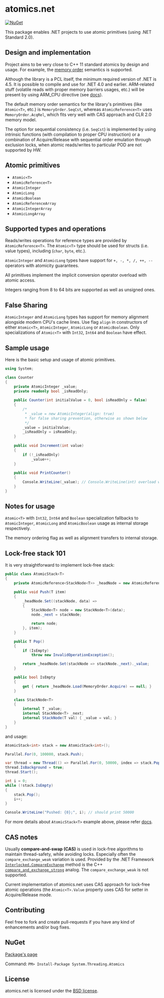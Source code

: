 # atomics.net

[![NuGet](https://img.shields.io/nuget/v/https://www.nuget.org/packages/Atomics.Standard.svg?style=flat)](https://www.nuget.org/packages/Atomics.Standard/)

This package enables .NET projects to use atomic primitives (using .NET Standard 2.0).

Design and implementation
-------

Project aims to be very close to C++ 11 standard atomics by design and usage. For example, the [memory order](http://en.cppreference.com/w/cpp/atomic/memory_order) semantics is supported.

Although the library is a PCL itself, the minimum required version of .NET is 4.5. It is possible to compile and use for .NET 4.0 and earlier. ARM-related stuff (volatile reads with proper memory barriers usages, etc.) will be present by using ARM_CPU directive (see [docs](Documentation/memorymodel101.md)).

The default memory order semantics for the library's primitives (like `Atomic<T>`, etc.) is `MemoryOrder.SeqCst`, whereas `AtomicReference<T>` uses `MemoryOrder.AcqRel`, which fits very well with CAS approach and CLR 2.0 memory model.

The option for sequential consistency (i.e. `SeqCst`) is implemented by using intrinsic functions (with compilation to proper CPU instruction) or a combination of Acquire/Release with sequential order emulation through exclusion locks, when atomic reads/writes to particular POD are not supported by HW.

Atomic primitives
-------

* `Atomic<T>`
* `AtomicReference<T>`
* `AtomicInteger`
* `AtomicLong`
* `AtomicBoolean`
* `AtomicReferenceArray`
* `AtomicIntegerArray`
* `AtomicLongArray`

Supported types and operations
-------
Reads/writes operations for reference types are provided by `AtomicReference<T>`.
The `Atomic<T>` type should be used for structs (i.e. value types), including (`char`, `byte`, etc.).

`AtomicInteger` and `AtomicLong` types have support for `+, -, *, /, ++, --` operators with atomicity guarantees.

All primitives implement the implicit conversion operator overload with atomic access.

Integers ranging from 8 to 64 bits are supported as well as unsigned ones.

False Sharing
-------

`AtomicInteger` and `AtomicLong` types has support for memory alignment alongside modern CPU's cache lines. Use flag `align` in constructors of either `Atomic<T>`, `AtomicInteger`, `AtomicLong` or `AtomicBoolean`. Only specializations of `Atomic<T>` with `Int32`, `Int64` and `Boolean` have effect.

Sample usage
-------

Here is the basic setup and usage of atomic primitives.

``` csharp
using System;

class Counter
{
    private AtomicInteger _value;
    private readonly bool _isReadOnly;
    
    public Counter(int initialValue = 0, bool isReadOnly = false)
    {
        /*
         * _value = new AtomicInteger(align: true)
         * for false sharing prevention, otherwise as shown below
         */
        _value = initialValue;
        _isReadOnly = isReadOnly;
    }
    
    public void Increment(int value)
    {
        if (!_isReadOnly)
            _value++;
    }
    
    public void PrintCounter()
    {
        Console.WriteLine(_value); // Console.WriteLine(int) overload will be used
    }
}
```

Notes for usage
-------

`Atomic<T>` with `Int32`, `Int64` and `Boolean` specialization fallbacks to `AtomicInteger`, `AtomicLong` and `AtomicBoolean` usage as internal storage respectively.

The memory ordering flag as well as alignment transfers to internal storage.

Lock-free stack 101
-------

It is very straightforward to implement lock-free stack:
``` csharp
public class AtomicStack<T>
{
    private AtomicReference<StackNode<T>> _headNode = new AtomicReference<StackNode<T>>();

    public void Push(T item)
    {
        _headNode.Set((stackNode, data) =>
        {
            StackNode<T> node = new StackNode<T>(data);
            node._next = stackNode;

            return node;
        }, item);
    }

    public T Pop()
    {
        if (IsEmpty)
            throw new InvalidOperationException();

        return _headNode.Set(stackNode => stackNode._next)._value;
    }

    public bool IsEmpty
    {
        get { return _headNode.Load(MemoryOrder.Acquire) == null; }
    }

    class StackNode<T>
    {
        internal T _value;
        internal StackNode<T> _next;
        internal StackNode(T val) { _value = val; }
    }
}
```

and usage:
``` csharp
AtomicStack<int> stack = new AtomicStack<int>();

Parallel.For(0, 100000, stack.Push);

var thread = new Thread(() => Parallel.For(0, 50000, index => stack.Pop()));
thread.IsBackground = true;
thread.Start();

int i = 0;
while (!stack.IsEmpty)
{
    stack.Pop();
    i++;
}

Console.WriteLine("Pushed: {0};", i); // should print 50000
```

For more details about `AtomicStack<T>` example above, please refer [docs](Documentation/lockfreestack101.md).

CAS notes
-------
Usually **compare-and-swap (CAS)** is used in lock-free algorithms to maintain thread-safety, while avoiding locks. Especially often the `compare_exchange_weak` variation is used.
Provided by the .NET Framework [`Interlocked.CompareExchange`](https://msdn.microsoft.com/ru-ru/library/system.threading.interlocked.compareexchange(v=vs.110).aspx) method is the C++ [`compare_and_exchange_strong`](http://en.cppreference.com/w/cpp/atomic/atomic/compare_exchange) analog. The `compare_exchange_weak` is not supported.

Current implementation of atomics.net uses CAS approach for lock-free atomic operations (the `Atomic<T>.Value` property uses CAS for setter in Acquire/Release mode.

Contributing
-------

Feel free to fork and create pull-requests if you have any kind of enhancements and/or bug fixes.

NuGet
-------

[Package's page](https://www.nuget.org/packages/System.Threading.Atomics)

Command: `PM> Install-Package System.Threading.Atomics`

License
-------

atomics.net is licensed under the [BSD license](LICENSE).
